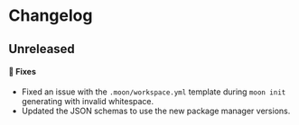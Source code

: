 # Changelog

## Unreleased

#### 🐞 Fixes

- Fixed an issue with the `.moon/workspace.yml` template during `moon init` generating with invalid
  whitespace.
- Updated the JSON schemas to use the new package manager versions.
